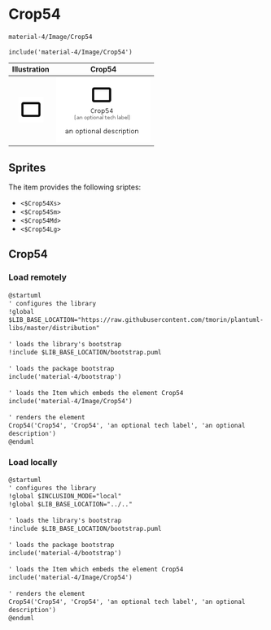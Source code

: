 # Crop54


```text
material-4/Image/Crop54
```

```text
include('material-4/Image/Crop54')
```



| Illustration | Crop54 |
| :---: | :---: |
| ![illustration for Illustration](../../material-4/Image/Crop54.png) | ![illustration for Crop54](../../material-4/Image/Crop54.Local.png) |



## Sprites
The item provides the following sriptes:

- `<$Crop54Xs>`
- `<$Crop54Sm>`
- `<$Crop54Md>`
- `<$Crop54Lg>`





## Crop54

### Load remotely
```plantuml
@startuml
' configures the library
!global $LIB_BASE_LOCATION="https://raw.githubusercontent.com/tmorin/plantuml-libs/master/distribution"

' loads the library's bootstrap
!include $LIB_BASE_LOCATION/bootstrap.puml

' loads the package bootstrap
include('material-4/bootstrap')

' loads the Item which embeds the element Crop54
include('material-4/Image/Crop54')

' renders the element
Crop54('Crop54', 'Crop54', 'an optional tech label', 'an optional description')
@enduml
```

### Load locally
```plantuml
@startuml
' configures the library
!global $INCLUSION_MODE="local"
!global $LIB_BASE_LOCATION="../.."

' loads the library's bootstrap
!include $LIB_BASE_LOCATION/bootstrap.puml

' loads the package bootstrap
include('material-4/bootstrap')

' loads the Item which embeds the element Crop54
include('material-4/Image/Crop54')

' renders the element
Crop54('Crop54', 'Crop54', 'an optional tech label', 'an optional description')
@enduml
```

